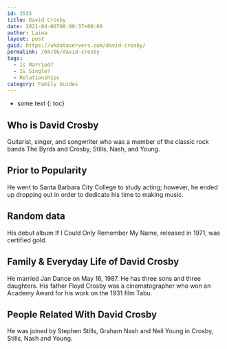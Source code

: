 ```yaml
---
id: 3535
title: David Crosby
date: 2021-04-06T08:00:37+00:00
author: Laima
layout: post
guid: https://ukdataservers.com/david-crosby/
permalink: /04/06/david-crosby
tags:
  - Is Married?
  - Is Single?
  - Relationships
category: Family Guides
---
```


* some text
{: toc}


## Who is David Crosby
                  
                  
                  
Guitarist, singer, and songwriter who was a member of the classic rock bands The Byrds and Crosby, Stills, Nash, and Young.
                  
              
            
              
            
                
                
                
## Prior to Popularity
                  
                  
                  
He went to Santa Barbara City College to study acting; however, he ended up dropping out in order to dedicate his time to making music.
                  
              
            
              
            
                
                
                
## Random data
                  
                  
                  
His debut album If I Could Only Remember My Name, released in 1971, was certified gold.
                  
              
            
              
            
                
                
                
## Family & Everyday Life of David Crosby
                  
                  
                  
He married Jan Dance on May 16, 1987. He has three sons and three daughters. His father Floyd Crosby was a cinematographer who won an Academy Award for his work on the 1931 film Tabu.
                  
              
            
              
            
                
                
                
## People Related With David Crosby
                  
                  
                  
He was joined by Stephen Stills, Graham Nash and Neil Young in Crosby, Stills, Nash and Young.
                  
              
            
              
            
                
              
            
              
              
            
            
              
            
          
          
          